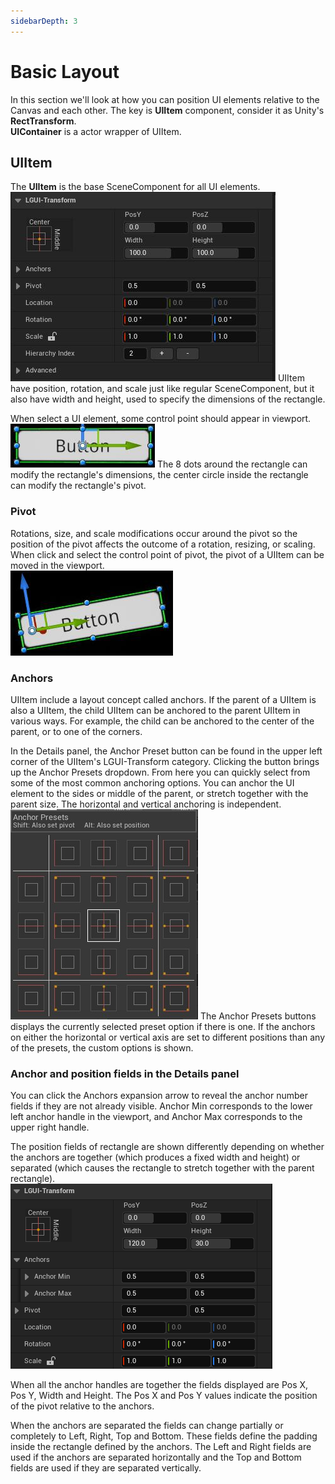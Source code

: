 ```yaml
---
sidebarDepth: 3
---
```


# Basic Layout
In this section we'll look at how you can position UI elements relative to the Canvas and each other. The key is **UIItem** component, consider it as Unity's **RectTransform**.  
**UIContainer** is a actor wrapper of UIItem.

## UIItem
The **UIItem** is the base SceneComponent for all UI elements.  
![](./LGUI-Transform.jpg)
UIItem have position, rotation, and scale just like regular SceneComponent, but it also have width and height, used to specify the dimensions of the rectangle.  

When select a UI element, some control point should appear in viewport.  
![](./ControlPoint.jpg)
The 8 dots around the rectangle can modify the rectangle's dimensions, the center circle inside the rectangle can modify the rectangle's pivot.

### Pivot
Rotations, size, and scale modifications occur around the pivot so the position of the pivot affects the outcome of a rotation, resizing, or scaling. When click and select the control point of pivot, the pivot of a UIItem can be moved in the viewport.  
![](./Pivot.jpg)

### Anchors
UIItem include a layout concept called anchors. If the parent of a UIItem is also a UIItem, the child UIItem can be anchored to the parent UIItem in various ways. For example, the child can be anchored to the center of the parent, or to one of the corners.

In the Details panel, the Anchor Preset button can be found in the upper left corner of the UIItem's LGUI-Transform category. Clicking the button brings up the Anchor Presets dropdown. From here you can quickly select from some of the most common anchoring options. You can anchor the UI element to the sides or middle of the parent, or stretch together with the parent size. The horizontal and vertical anchoring is independent.  
![](./Preset-Anchors.jpg)
The Anchor Presets buttons displays the currently selected preset option if there is one. If the anchors on either the horizontal or vertical axis are set to different positions than any of the presets, the custom options is shown.

### Anchor and position fields in the Details panel
You can click the Anchors expansion arrow to reveal the anchor number fields if they are not already visible. Anchor Min corresponds to the lower left anchor handle in the viewport, and Anchor Max corresponds to the upper right handle.

The position fields of rectangle are shown differently depending on whether the anchors are together (which produces a fixed width and height) or separated (which causes the rectangle to stretch together with the parent rectangle).  
![](./Anchor-Position.png)

When all the anchor handles are together the fields displayed are Pos X, Pos Y, Width and Height. The Pos X and Pos Y values indicate the position of the pivot relative to the anchors.

When the anchors are separated the fields can change partially or completely to Left, Right, Top and Bottom. These fields define the padding inside the rectangle defined by the anchors. The Left and Right fields are used if the anchors are separated horizontally and the Top and Bottom fields are used if they are separated vertically.
